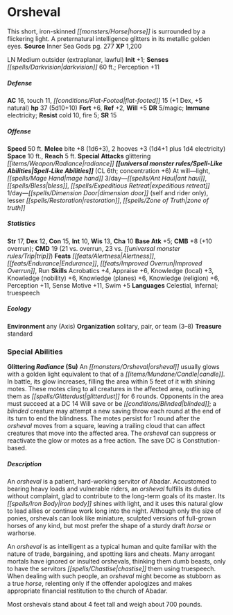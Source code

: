 ﻿---
cssclass: [monsters]
title1: Orsheval
desc_short: This short, iron-skinned horse is surrounded by a flickering light. A
  preternatural intelligence glitters in its metallic golden eyes.
title2: Orsheval
CR: 4
sources:
- name: Inner Sea Gods
  page: 277
  link: http://paizo.com/products/btpy94wj?Pathfinder-Campaign-Setting-Inner-Sea-Gods-Hardcover
XP: 1200
alignment: LN
size: Medium
type: outsider
subtypes:
- extraplanar
- lawful
initiative:
  bonus: 1
senses:
  darkvision: 60
AC:
  AC: 16
  touch: 11
  flat_footed: 15
  components:
    dex: 1
    natural: 5
HP:
  HP: 37
  long: 5d10+10
saves:
  fort: 6
  ref: 2
  will: 5
DR:
- amount: 5
  weakness: magic
immunities:
- electricity
resistances:
  cold: 10
  fire: 5
SR: 15
speeds:
  base: 50
attacks:
  melee:
  - - text: bite +8 (1d6+3)
      entries:
      - - damage: 1d6+3
      attack: bite
      bonus:
      - 8
    - text: 2 hooves +3 (1d4+1 plus 1d4 electricity)
      entries:
      - - damage: 1d4+1
        - damage: 1d4
          type: electricity
      count: 2
      attack: hooves
      bonus:
      - 3
  special:
  - glittering radiance
space: 10
reach: 5
spell_like_abilities:
  entries:
  - name: light
    source: default
    freq: At will
  - name: mage hand
    source: default
    freq: At will
  - superscripts:
    - APG
    name: ant haul
    source: default
    freq: 3/day
  - name: bless
    source: default
    freq: 3/day
  - name: expeditious retreat
    source: default
    freq: 3/day
  - name: dimension door
    source: default
    freq: 1/day
    other: self and rider only
  - name: lesser restoration
    source: default
    freq: 1/day
  - name: zone of truth
    source: default
    freq: 1/day
  sources:
  - name: default
    CL: 6
    concentration: 6
ability_scores:
  STR: 17
  DEX: 12
  CON: 15
  INT: 10
  WIS: 13
  CHA: 10
BAB: 5
CMB: 8
CMB_other: +10 overrun
CMD: 19
CMD_other: 21 vs. overrun, 23 vs. trip
feats:
- name: Alertness
- name: Endurance
- is_bonus: true
  name: Improved Overrun
- name: Run
skills:
  Acrobatics: 4
  Appraise: 6
  Knowledge (local): 3
  Knowledge (nobility): 6
  Knowledge (planes): 6
  Knowledge (religion): 6
  Perception: 11
  Sense Motive: 11
  Swim: 5
languages:
- Celestial
- Infernal
- truespeech
ecology:
  environment: any (Axis)
  organization: solitary, pair, or team (3-8)
  treasure_type: standard
special_abilities:
  Glittering Radiance (Su): An orsheval usually glows with a golden light equivalent
    to that of a candle. In battle, its glow increases, filling the area within 5
    feet of it with shining motes. These motes cling to all creatures in the affected
    area, outlining them as glitterdust for 6 rounds. Opponents in the area must succeed
    at a DC 14 Will save or be blinded; a blinded creature may attempt a new saving
    throw each round at the end of its turn to end the blindness. The motes persist
    for 1 round after the orsheval moves from a square, leaving a trailing cloud that
    can affect creatures that move into the affected area. The orsheval can suppress
    or reactivate the glow or motes as a free action. The save DC is Constitution-based.
desc_long: |-
  An orsheval is a patient, hard-working servitor of Abadar. Accustomed to bearing heavy loads and vulnerable riders, an orsheval fulfills its duties without complaint, glad to contribute to the long-term goals of its master. Its iron body shines with light, and it uses this natural glow to lead allies or continue work long into the night. Although only the size of ponies, orshevals can look like miniature, sculpted versions of full-grown horses of any kind, but most prefer the shape of a sturdy draft horse or warhorse.

  An orsheval is as intelligent as a typical human and quite familiar with the nature of trade, bargaining, and spotting liars and cheats. Many arrogant mortals have ignored or insulted orshevals, thinking them dumb beasts, only to have the servitors chastise them using truespeech. When dealing with such people, an orsheval might become as stubborn as a true horse, relenting only if the offender apologizes and makes appropriate financial restitution to the church of Abadar.

  Most orshevals stand about 4 feet tall and weigh about 700 pounds.

---

# Orsheval
This short, iron-skinned _[[monsters/Horse|horse]]_ is surrounded by a flickering light. A preternatural intelligence glitters in its metallic golden eyes.
**Source** Inner Sea Gods pg. 277
**XP** 1,200

LN Medium outsider (extraplanar, lawful)
**Init** +1; **Senses** _[[spells/Darkvision|darkvision]]_ 60 ft.; Perception +11

##### Defense

**AC** 16, touch 11, _[[conditions/Flat-Footed|flat-footed]]_ 15 (+1 Dex, +5 natural)
**hp** 37 (5d10+10)
**Fort** +6, **Ref** +2, **Will** +5
**DR** 5/magic; **Immune** electricity; **Resist** cold 10, fire 5; **SR** 15

##### Offense
**Speed** 50 ft.
**Melee** bite +8 (1d6+3), 2 hooves +3 (1d4+1 plus 1d4 electricity)
**Space** 10 ft., **Reach** 5 ft.
**Special Attacks** glittering _[[items/Weapon/Radiance|radiance]]_
**_[[universal monster rules/Spell-Like Abilities|Spell-Like Abilities]]_** (CL 6th; concentration +6)
At will—light, _[[spells/Mage Hand|mage hand]]_
3/day—_[[spells/Ant Haul|ant haul]]_, _[[spells/Bless|bless]]_, _[[spells/Expeditious Retreat|expeditious retreat]]_
1/day—_[[spells/Dimension Door|dimension door]]_ (self and rider only), lesser _[[spells/Restoration|restoration]]_, _[[spells/Zone of Truth|zone of truth]]_

##### Statistics
**Str** 17, **Dex** 12, **Con** 15, **Int** 10, **Wis** 13, **Cha** 10
**Base Atk** +5; **CMB** +8 (+10 overrun); **CMD** 19 (21 vs. overrun, 23 vs. _[[universal monster rules/Trip|trip]]_)
**Feats** _[[feats/Alertness|Alertness]]_, _[[feats/Endurance|Endurance]]_, _[[feats/Improved Overrun|Improved Overrun]]_, Run
**Skills** Acrobatics +4, Appraise +6, Knowledge (local) +3, Knowledge (nobility) +6, Knowledge (planes) +6, Knowledge (religion) +6, Perception +11, Sense Motive +11, Swim +5
**Languages** Celestial, Infernal; truespeech

##### Ecology

**Environment** any (Axis)
**Organization** solitary, pair, or team (3–8)
**Treasure** standard

### Special Abilities

**Glittering _Radiance_ (Su)** An _[[monsters/Orsheval|orsheval]]_ usually glows with a golden light equivalent to that of a _[[items/Mundane/Candle|candle]]_. In battle, its glow increases, filling the area within 5 feet of it with shining motes. These motes cling to all creatures in the affected area, outlining them as _[[spells/Glitterdust|glitterdust]]_ for 6 rounds. Opponents in the area must succeed at a DC 14 Will save or be _[[conditions/Blinded|blinded]]_; a _blinded_ creature may attempt a new saving throw each round at the end of its turn to end the blindness. The motes persist for 1 round after the _orsheval_ moves from a square, leaving a trailing cloud that can affect creatures that move into the affected area. The _orsheval_ can suppress or reactivate the glow or motes as a free action. The save DC is Constitution-based.

##### Description

An _orsheval_ is a patient, hard-working servitor of Abadar. Accustomed to bearing heavy loads and vulnerable riders, an _orsheval_ fulfills its duties without complaint, glad to contribute to the long-term goals of its master. Its _[[spells/Iron Body|iron body]]_ shines with light, and it uses this natural glow to lead allies or continue work long into the night. Although only the size of ponies, orshevals can look like miniature, sculpted versions of full-grown horses of any kind, but most prefer the shape of a sturdy draft _horse_ or warhorse.

An _orsheval_ is as intelligent as a typical human and quite familiar with the nature of trade, bargaining, and spotting liars and cheats. Many arrogant mortals have ignored or insulted orshevals, thinking them dumb beasts, only to have the servitors _[[spells/Chastise|chastise]]_ them using truespeech. When dealing with such people, an _orsheval_ might become as stubborn as a true _horse_, relenting only if the offender apologizes and makes appropriate financial restitution to the church of Abadar.

Most orshevals stand about 4 feet tall and weigh about 700 pounds.